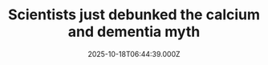 ---
title: "Scientists just debunked the calcium and dementia myth"
date: 2025-10-18T06:44:39.000Z
category: Health
externalLink: "https://www.sciencedaily.com/releases/2025/10/251016223108.htm"
image: ""
excerpt: "A long-term Australian study found that calcium supplements do not raise dementia risk in older women, countering previous fears. The research followed more than 1,400 participants for nearly 15 years and revealed no harmful cognitive effects. Scientists say these results should reassure those using calcium to prevent osteoporosis, though more research is needed across broader populations.…"
---